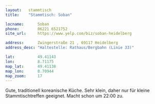 ```yaml
---
layout:   stammtisch
title:    "Stammtisch: Soban"

locname:      Soban
phone:        06221 6521752
site_url:     https://www.yelp.com/biz/soban-heidelberg

address:      Zwingerstraße 21 , 69117 Heidelberg
address_desc: "Haltestelle: Rathaus/Bergbahn (Linie 33)"

lat:          49.41143
lon:          8.71175
map_lat:      49.41138
map_lon:      8.70944
map_zoom:     17
---
```

Gute, traditionell koreanische Küche. Sehr klein, daher nur für kleine Stammtischtreffen geeignet.
Macht schon um 22:00 zu.

